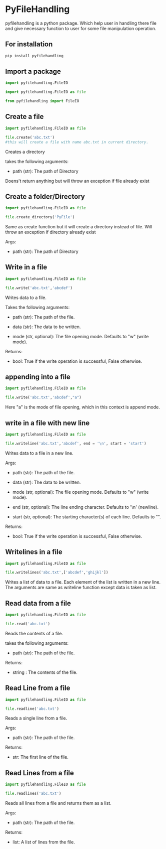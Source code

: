 # PyFileHandling
pyfilehandling is a python package. Which help user in handling there file and give necessary function to user for some file manipulation operation.

## For installation

```python
pip install pyfilehandling
```

## Import a package
```python
import pyfilehandling.FileIO
```
```python
import pyfilehandling.FileIO as file
```
```python
from pyfilehandling import FileIO
```

## Create a file

```python
import pyfilehandling.FileIO as file

file.create('abc.txt')
#this will create a file with name abc.txt in current directory.
```
Creates a directory

takes the following arguments:

- path (str): The path of Directory

Doens't return anything but will throw an exception if file already exist

## Create a folder/Directory
```python
import pyfilehandling.FileIO as file

file.create_directory('PyFile')
```

Same as create function but it will create a directory instead of file.  Will throw an exception if directory already exist  

Args:

- path (str): The path of Directory


## Write in a file
```python
import pyfilehandling.FileIO as file

file.write('abc.txt','abcdef')
```
Writes data to a file.

Takes the following arguments:

- path (str): The path of the file.

- data (str): The data to be written.

- mode (str, optional): The file opening mode. Defaults to "w" (write mode).

Returns:

- bool: True if the write operation is successful, False otherwise.


## appending into a file
```python
import pyfilehandling.FileIO as file

file.write('abc.txt','abcdef',"a")
```
Here "a" is the mode of file opening, which in this context is append mode.

## write in a file with new line
```python
import pyfilehandling.FileIO as file

file.writeline('abc.txt','abcdef', end = '\n', start = 'start')
```
Writes data to a file in a new line.

Args:

- path (str): The path of the file.

- data (str): The data to be written.

- mode (str, optional): The file opening mode. Defaults to "w" (write mode).

- end (str, optional): The line ending character. Defaults to '\n' (newline).

- start (str, optional): The starting character(s) of each line. Defaults to "".

Returns:

- bool: True if the write operation is successful, False otherwise.

## Writelines in a file
```python
import pyfilehandling.FileIO as file

file.writelines('abc.txt',['abcdef','ghijkl'])
```
Writes a list of data to a file. Each element of the list is written in a new line. The arguments are same as writeline function except data is taken as list.

## Read data from a file
```python
import pyfilehandling.FileIO as file

file.read('abc.txt')
```

Reads the contents of a file.

takes the following arguments:

- path (str): The path of the file.

Returns:

- string : The contents of the file.

## Read Line from a file
```python
import pyfilehandling.FileIO as file

file.readline('abc.txt')
```
Reads a single line from a file.

Args:

- path (str): The path of the file.

Returns:

- str: The first line of the file.


## Read Lines from a file
```python
import pyfilehandling.FileIO as file

file.readlines('abc.txt')
```
Reads all lines from a file and returns them as a list.

Args:

- path (str): The path of the file.

Returns:

- list: A list of lines from the file.

